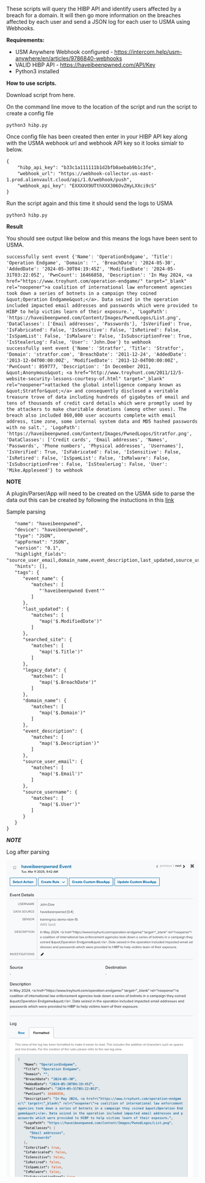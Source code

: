 These scripts will query the HIBP API and identify users affected by a breach for a domain. It will then go more information on the breaches affected by each user and send a JSON log for each user to USMA using Webhooks.

**Requirements:**

- USM Anywhere Webhook configured - https://intercom.help/usm-anywhere/en/articles/9786840-webhooks
- VALID HIBP API - https://haveibeenpwned.com/API/Key
- Python3 installed

**How to use scripts.**

Download script from here.

On the command line move to the location of the script and run the script to create a config file

	python3 hibp.py

Once config file has been created then enter in your HIBP API key along with the USMA webhook url and webhook API key so it looks simialr to below. 

```aiignore
{
    "hibp_api_key": "b33c1a111111b1d2bfb0aebab9b1c3fe",
    "webhook_url": "https://webhook-collector.us-east-1.prod.alienvault.cloud/api/1.0/webhook/push",
    "webhook_api_key": "EXXXXX9UTthXXX306OvZHyLXXci9cS"
}
```

Run the script again and this time it should send the logs to USMA

	python3 hibp.py
  
**Result**

You should see output like below and this means the logs have been sent to USMA.

```
successfully sent event {'Name': 'OperationEndgame', 'Title': 'Operation Endgame', 'Domain': '', 'BreachDate': '2024-05-30', 'AddedDate': '2024-05-30T04:19:45Z', 'ModifiedDate': '2024-05-31T03:22:05Z', 'PwnCount': 16466858, 'Description': 'In May 2024, <a href="https://www.troyhunt.com/operation-endgame/" target="_blank" rel="noopener">a coalition of international law enforcement agencies took down a series of botnets in a campaign they coined &quot;Operation Endgame&quot;</a>. Data seized in the operation included impacted email addresses and passwords which were provided to HIBP to help victims learn of their exposure.', 'LogoPath': 'https://haveibeenpwned.com/Content/Images/PwnedLogos/List.png', 'DataClasses': ['Email addresses', 'Passwords'], 'IsVerified': True, 'IsFabricated': False, 'IsSensitive': False, 'IsRetired': False, 'IsSpamList': False, 'IsMalware': False, 'IsSubscriptionFree': True, 'IsStealerLog': False, 'User': 'John.Doe'} to webhook
successfully sent event {'Name': 'Stratfor', 'Title': 'Stratfor', 'Domain': 'stratfor.com', 'BreachDate': '2011-12-24', 'AddedDate': '2013-12-04T00:00:00Z', 'ModifiedDate': '2013-12-04T00:00:00Z', 'PwnCount': 859777, 'Description': 'In December 2011, &quot;Anonymous&quot; <a href="http://www.troyhunt.com/2011/12/5-website-security-lessons-courtesy-of.html" target="_blank" rel="noopener">attacked the global intelligence company known as &quot;Stratfor&quot;</a> and consequently disclosed a veritable treasure trove of data including hundreds of gigabytes of email and tens of thousands of credit card details which were promptly used by the attackers to make charitable donations (among other uses). The breach also included 860,000 user accounts complete with email address, time zone, some internal system data and MD5 hashed passwords with no salt.', 'LogoPath': 'https://haveibeenpwned.com/Content/Images/PwnedLogos/Stratfor.png', 'DataClasses': ['Credit cards', 'Email addresses', 'Names', 'Passwords', 'Phone numbers', 'Physical addresses', 'Usernames'], 'IsVerified': True, 'IsFabricated': False, 'IsSensitive': False, 'IsRetired': False, 'IsSpamList': False, 'IsMalware': False, 'IsSubscriptionFree': False, 'IsStealerLog': False, 'User': 'Mike.Appleseed'} to webhook
```

**NOTE**

A plugin/Parser/App will need to be created on the USMA side to parse the data out this can be created by following the instuctions in this [link](https://cybersecurity.att.com/documentation/usm-anywhere/alienapps-guide/custom-app-builder/configuring-custom-alienapp.htm)

Sample parsing 

```{
   "name": "haveibeenpwned",
   "device": "haveibeenpwned",
   "type": "JSON",
   "appFormat": "JSON",
   "version": "0.1",
   "highlight_fields": "source_user_email,domain_name,event_description,last_updated,source_username,legacy_date",
   "hints": [],
   "tags": {
      "event_name": {
         "matches": [
            "'haveibeenpwned Event'"
         ]
      },
      "last_updated": {
         "matches": [
            "map('$.ModifiedDate')"
         ]
      },
      "searched_site": {
         "matches": [
            "map('$.Title')"
         ]
      },
      "legacy_date": {
         "matches": [
            "map('$.BreachDate')"
         ]
      },
      "domain_name": {
         "matches": [
            "map('$.Domain')"
         ]
      },
      "event_description": {
         "matches": [
            "map('$.Description')"
         ]
      },
      "source_user_email": {
         "matches": [
            "map('$.Email')"
         ]
      },
      "source_username": {
         "matches": [
            "map('$.User')"
         ]
      }
   }
}
```

***NOTE***


Log after parsing


![haveIBeenPwned-Log-Parsing.png](haveIBeenPwned-Log-Parsing.png)
